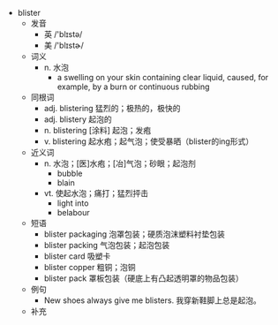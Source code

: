 - blister
  - 发音
    - 英 /'blɪstə/
    - 美 /'blɪstɚ/
  - 词义
    - n. 水泡
      - a swelling on your skin containing clear liquid, caused, for example, by a burn or continuous rubbing
  - 同根词
    - adj. blistering 猛烈的；极热的，极快的
    - adj. blistery 起泡的
    - n. blistering [涂料] 起泡；发疱
    - v. blistering 起水疱；起气泡；使受暴晒（blister的ing形式）
  - 近义词
    - n. 水泡；[医]水疱；[冶]气泡；砂眼；起泡剂
      - bubble
      - blain
    - vt. 使起水泡；痛打；猛烈抨击
      - light into
      - belabour
  - 短语
    - blister packaging 泡罩包装；硬质泡沫塑料衬垫包装
    - blister packing 气泡包装；起泡包装
    - blister card 吸塑卡
    - blister copper 粗铜；泡铜
    - blister pack 罩板包装（硬底上有凸起透明罩的物品包装）
  - 例句
    - New shoes always give me blisters. 我穿新鞋脚上总是起泡。
  - 补充